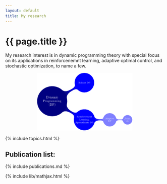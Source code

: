 ```yaml
---
layout: default
title: My research
---
```


<!-- <div class="blurb"> -->

<h1>{{ page.title }}</h1>

My research interest is in dynamic programming theory with special focus on its applications in reinforcenemnt learning, adaptive optimal control, and stochastic optimization, to name a few.

<!--- its My research topic is called adaptive dynamic programming (ADP). This is a new research direction that involves different disciplines such as data science, reinforcement learning, optimization and stochastic control. Roughly speaking, we aim at developing a new artificial intelligence method for more general systems that can be used in applications including trading models, robotics, and power systems. 	-->

<!--- Our method is fundamentally based on RL theory. However, different from traditional RL methods, we take into account both stability and robustness in our algorithm. -->

<p align="center">
<img src="/images/ADP-mindmap.pdf" width="60%">
</p>

{% include topics.html %}
	

## Publication list:
	
{% include publications.md %}

{% include lib/mathjax.html %}



